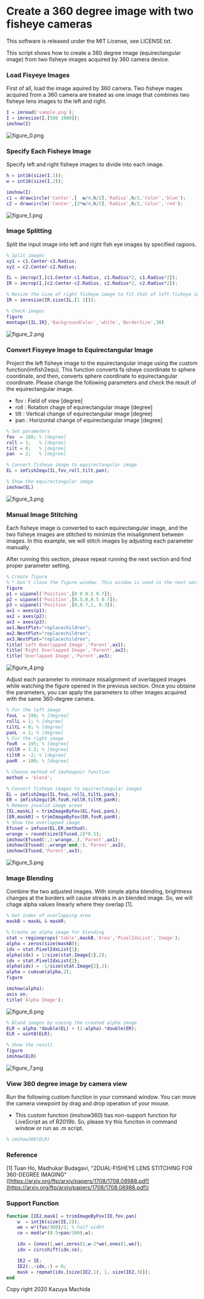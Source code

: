 # Create a 360 degree image with two fisheye cameras 
This software is released under the MIT License, see LICENSE.txt.

This script shows how to create a 360 degree image (equirectangular image) from two fisheye images acquired by 360 camera device.


### Load Fisyeye Images


First of all, load the image aquired by 360 camera. Two fisheye mages acquired from a 360 camera are treated as one image that combines two fisheye lens images to the left and right.


```matlab
I = imread('sample.png');
I = imresize(I,[500 1000]);
imshow(I)
```

![figure_0.png](doc_images/figure_0.png)

### Specify Each Fisheye Image 


Specify left and right fisheye images to divide into each image.


```matlab
h = int16(size(I,1));
w = int16(size(I,2));

imshow(I)
c1 = drawcircle('Center',[  w/4,h/2],'Radius',h/2,'Color','blue');
c2 = drawcircle('Center',[3*w/4,h/2],'Radius',h/2,'Color','red');
```

![figure_1.png](doc_images/figure_1.png)

### Image Splitting


Split the input image into left and right fish eye images by specified ragions.


```matlab
% Split images
xy1 = c1.Center-c1.Radius;
xy2 = c2.Center-c2.Radius;

IL = imcrop(I,[c1.Center-c1.Radius, c1.Radius*2, c1.Radius*2]);
IR = imcrop(I,[c2.Center-c2.Radius, c2.Radius*2, c2.Radius*2]);

% Resize the size of right fisheye image to fit that of left fisheye image  
IR = imresize(IR,size(IL,[1 2]));

% Check images
figure
montage({IL,IR},'BackgroundColor','white','BorderSize',30)
```

![figure_2.png](doc_images/figure_2.png)

### Convert Fisyeye Image to Equirectangular Image 


Project the left fisheye image to the equirectangular image using the custom function(imfish2equ). This function converts fa isheye coordinate to sphere coordinate, and then, converts sphere coordinate to equirectangular coordinate. Please change the following parameters and check the result of the equirectangular image.



   -  fov : Field of view [degree] 
   -  roll : Rotation chage of equirectangular image [degree] 
   -  tilt : Vertical change of equirectangular image [degree] 
   -  pan : Horizontal change of equirectangular image [degree] 

```matlab
% Set parameters
fov  = 180; % [degree]
roll = 1;   % [degree]
tilt = 0;   % [degree]
pan  = 2;   % [degree]

% Convert fisheye image to equirectangular image
EL = imfish2equ(IL,fov,roll,tilt,pan);

% Show the equirectangular image
imshow(EL)
```

![figure_3.png](doc_images/figure_3.png)

### Manual Image Stitching


Each fisheye image is converted to each equirectangular image, and the two fisheye images are stitched to minimize the misalignment between images. In this example, we will stitch images by adjusting each parameter manually. 




After running this section, please repeat running the next section and find proper parameter setting.


```matlab
% Create figure
% * Don't close the figure window. This window is used in the next section.
figure
p1 = uipanel('Position',[0 0 0.5 0.7]);
p2 = uipanel('Position',[0.5,0,0.5 0.7]);
p3 = uipanel('Position',[0,0.7,1, 0.3]);
ax1 = axes(p1);
ax2 = axes(p2);
ax3 = axes(p3);
ax1.NextPlot="replacechildren";
ax2.NextPlot="replacechildren";
ax3.NextPlot="replacechildren";
title('Left Overlapped Image','Parent',ax1);
title('Right Overlapped Image','Parent',ax2);
title('Overlapped Image','Parent',ax3);
```

![figure_4.png](doc_images/figure_4.png)



Adjust each parameter to minimaze misalignment of overlapped images while watching the figure opened in the previous section. Once you obtaine the parameters, you can apply the parameters to other images acquired with the same 360-degree camera.


```matlab
% For the left image
fovL  = 190; % [degree]
rollL = 1; % [degree]
tiltL = 0; % [degree]
panL  = 2; % [degree]
% For the right image
fovR  = 195; % [degree]
rollR = 3.5; % [degree]
tiltR = -2; % [degree]
panR  = 180; % [degree]

% Choose method of imshowpair function
method = 'blend';

% Convert fisheye images to equirectangular images
EL = imfish2equ(IL,fovL,rollL,tiltL,panL);
ER = imfish2equ(IR,fovR,rollR,tiltR,panR);
% Remove invalid image areas
[EL,maskL] = trimImageByFov(EL,fovL,panL);
[ER,maskR] = trimImageByFov(ER,fovR,panR);
% Show the overlapped image
Efused = imfuse(EL,ER,method);
wrange = round(size(Efused,2)*0.5);
imshow(Efused(:,1:wrange,:),'Parent',ax1);
imshow(Efused(:,wrange:end,:),'Parent',ax2);
imshow(Efused,'Parent',ax3);
```

![figure_5.png](doc_images/figure_5.png)

### Image Blending


Combine the two adjusted images. With simple alpha blending, brightness changes at the borders will cause streaks in an blended image. So, we will chage alpha values linearly where they overlap [1].


```matlab
% Get index of overlapping area
maskB = maskL & maskR;

% Create an alpha image for blending
stat = regionprops('table',maskB,'Area','PixelIdxList','Image');
alpha = zeros(size(maskB));
idx = stat.PixelIdxList{1};
alpha(idx) = 1/size(stat.Image{1},2); 
idx = stat.PixelIdxList{2};
alpha(idx) = -1/size(stat.Image{2},2); 
alpha = cumsum(alpha,2);
figure

imshow(alpha);
axis on;
title('Alpha Image');
```

![figure_6.png](doc_images/figure_6.png)

```matlab
% Bland images by useing the created alpha image
ELR = alpha.*double(EL) + (1-alpha).*double(ER);
ELR = uint8(ELR);

% Show the result
figure
imshow(ELR)
```

![figure_7.png](doc_images/figure_7.png)

### View 360 degree image by camera view


Run the following custom function in your command window. You can move the camera viewpoint by drag and drop operation of your mouse.




* This custom function (imshow360) has non-support function for LiveScript as of R2019b. So, please try this funciton in command window or run as .m script. 


```matlab
% imshow360(ELR)
```
### Reference


[1] Tuan Ho, Madhukar Budagavi,  "2DUAL-FISHEYE LENS STITCHING FOR 360-DEGREE IMAGING" ([https://arxiv.org/ftp/arxiv/papers/1708/1708.08988.pdf](https://arxiv.org/ftp/arxiv/papers/1708/1708.08988.pdf))


  
### Support Function

```matlab
function [IE2,mask] = trimImageByFov(IE,fov,pan)
    w  = int16(size(IE,2));
    we = w*(fov/360)/2; % half widht
    ce = mod(w*(0.5+pan/360),w);

    idx = [ones(1,we),zeros(1,w-2*we),ones(1,we)];
    idx = circshift(idx,ce);

    IE2 = IE;
    IE2(:,~idx,:) = 0;
    mask = repmat(idx,[size(IE2,1), 1, size(IE2,3)]);
end
```


Copy right 2020 Kazuya Machida


